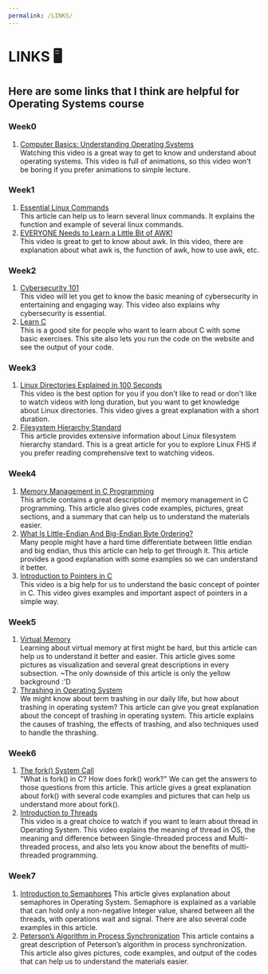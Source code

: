 ```yaml
---
permalink: /LINKS/
---
```


# LINKS 🖥
## Here are some links that I think are helpful for Operating Systems course

### Week0
1. [Computer Basics: Understanding Operating Systems](https://youtu.be/fkGCLIQx1MI)<br>
Watching this video is a great way to get to know and understand about operating systems.
This video is full of animations, so this video won't be boring if you prefer animations to simple lecture.

### Week1
1. [Essential Linux Commands](https://linuxhint.com/100_essential_linux_commands)<br>
This article can help us to learn several linux commands. 
It explains the function and example of several linux commands.
2. [EVERYONE Needs to Learn a Little Bit of AWK!](https://youtu.be/jJ02kEETw70)<br>
This video is great to get to know about awk. 
In this video, there are explanation about what awk is, the function of awk, how to use awk, etc. 

### Week2
1. [Cybersecurity 101](https://youtu.be/sdpxddDzXfE)<br>
This video will let you get to know the basic meaning of cybersecurity in entertaining and engaging way. 
This video also explains why cybersecurity is essential.
2. [Learn C](https://www.learn-c.org/)<br>
This is a good site for people who want to learn about C with some basic exercises. 
This site also lets you run the code on the website and see the output of your code.

### Week3
1. [Linux Directories Explained in 100 Seconds](https://youtu.be/42iQKuQodW4)<br>
This video is the best option for you if you don't like to read or don't like to watch videos with long duration, but you want to get knowledge about Linux directories.
This video gives a great explanation with a short duration.
2. [Filesystem Hierarchy Standard](https://refspecs.linuxfoundation.org/FHS_3.0/fhs/index.html)<br>
This article provides extensive information about Linux filesystem hierarchy standard.
This is a great article for you to explore Linux FHS if you prefer reading comprehensive text to watching videos.

### Week4
1. [Memory Management in C Programming](https://www.tutorialcup.com/cprogramming/memory-management.htm)<br>
This article contains a great description of memory management in C programming. 
This article also gives code examples, pictures, great sections, and a summary that can help us to understand the materials easier.
2. [What Is Little-Endian And Big-Endian Byte Ordering?](https://www.section.io/engineering-education/what-is-little-endian-and-big-endian/)<br>
Many people might have a hard time differentiate between little endian and big endian, thus this article can help to get through it.
This article provides a good explanation with some examples so we can understand it better.
3. [Introduction to Pointers in C](https://youtu.be/f2i0CnUOniA)<br>
This video is a big help for us to understand the basic concept of pointer in C. 
This video gives examples and important aspect of pointers in a simple way.

### Week5
1. [Virtual Memory](https://www.cs.uic.edu/~jbell/CourseNotes/OperatingSystems/9_VirtualMemory.html)<br>
Learning about virtual memory at first might be hard, but this article can help us to understand it better and easier.
This article gives some pictures as visualization and several great descriptions in every subsection.
~The only downside of this article is only the yellow background :'D 
2. [Thrashing in Operating System](https://www.studytonight.com/operating-system/thrashing-in-operating-system)<br>
We might know about term trashing in our daily life, but how about trashing in operating system?
This article can give you great explanation about the concept of trashing in operating system.
This article explains the causes of trashing, the effects of trashing, and also techniques used to handle the thrashing.

### Week6
1. [The fork() System Call](https://www.csl.mtu.edu/cs4411.ck/www/NOTES/process/fork/create.html)<br>
"What is fork() in C? How does fork() work?" We can get the answers to those questions from this article.
 This article gives a great explanation about fork() with several code examples and pictures that can help us understand more about fork().
2. [Introduction to Threads](https://youtu.be/LOfGJcVnvAk)<br>
This video is a great choice to watch if you want to learn about thread in Operating System.
This video explains the meaning of thread in OS, the meaning and difference between Single-threaded process and Multi-threaded process, and also lets you know about the benefits of multi-threaded programming.

### Week7
1. [Introduction to Semaphores](https://www.studytonight.com/operating-system/introduction-to-semaphores)
This article gives explanation about semaphores in Operating System.
Semaphore is explained as a variable that can hold only a non-negative Integer value, shared between all the threads, with operations wait and signal. 
There are also several code examples in this article.
2. [Peterson’s Algorithm in Process Synchronization](https://www.geeksforgeeks.org/petersons-algorithm-in-process-synchronization/)
This article contains a great description of Peterson’s algorithm in process synchronization. 
This article also gives pictures, code examples, and output of the codes that can help us to understand the materials easier.
